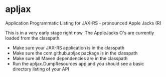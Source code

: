 apljax
======

Application Programmatic Listing for JAX-RS - pronounced Apple Jacks (R)

This is in a very early stage right now.  The AppleJacks O's are currently
loaded from the classpath.

- Make sure your JAX-RS application is in the classpath
- Make sure the com.github.apljax package is in the classpath
- Make sure all Maven dependencies are in the classpath
- Run the apljax.DumpResources app and you should see a basic directory listing of your API

